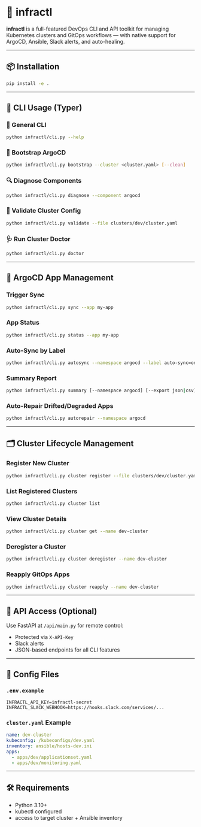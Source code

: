 
# 🚀 infractl

**infractl** is a full-featured DevOps CLI and API toolkit for managing Kubernetes clusters and GitOps workflows — with native support for ArgoCD, Ansible, Slack alerts, and auto-healing.

---

## 📦 Installation

```bash
pip install -e .
```

---

## 🧠 CLI Usage (Typer)

### 🔧 General CLI

```bash
python infractl/cli.py --help
```

### 🚀 Bootstrap ArgoCD

```bash
python infractl/cli.py bootstrap --cluster <cluster.yaml> [--clean]
```

### 🔍 Diagnose Components

```bash
python infractl/cli.py diagnose --component argocd
```

### 🧪 Validate Cluster Config

```bash
python infractl/cli.py validate --file clusters/dev/cluster.yaml
```

### 🩺 Run Cluster Doctor

```bash
python infractl/cli.py doctor
```

---

## 🔁 ArgoCD App Management

### Trigger Sync

```bash
python infractl/cli.py sync --app my-app
```

### App Status

```bash
python infractl/cli.py status --app my-app
```

### Auto-Sync by Label

```bash
python infractl/cli.py autosync --namespace argocd --label auto-sync=on
```

### Summary Report

```bash
python infractl/cli.py summary [--namespace argocd] [--export json|csv]
```

### Auto-Repair Drifted/Degraded Apps

```bash
python infractl/cli.py autorepair --namespace argocd
```

---

## 🗂 Cluster Lifecycle Management

### Register New Cluster

```bash
python infractl/cli.py cluster register --file clusters/dev/cluster.yaml
```

### List Registered Clusters

```bash
python infractl/cli.py cluster list
```

### View Cluster Details

```bash
python infractl/cli.py cluster get --name dev-cluster
```

### Deregister a Cluster

```bash
python infractl/cli.py cluster deregister --name dev-cluster
```

### Reapply GitOps Apps

```bash
python infractl/cli.py cluster reapply --name dev-cluster
```

---

## 🔐 API Access (Optional)

Use FastAPI at `/api/main.py` for remote control:
- Protected via `X-API-Key`
- Slack alerts
- JSON-based endpoints for all CLI features

---

## 📄 Config Files

### `.env.example`
```env
INFRACTL_API_KEY=infractl-secret
INFRACTL_SLACK_WEBHOOK=https://hooks.slack.com/services/...
```

### `cluster.yaml` Example
```yaml
name: dev-cluster
kubeconfig: /kubeconfigs/dev.yaml
inventory: ansible/hosts-dev.ini
apps:
  - apps/dev/applicationset.yaml
  - apps/dev/monitoring.yaml
```

---

## 🛠️ Requirements

- Python 3.10+
- kubectl configured
- access to target cluster + Ansible inventory

